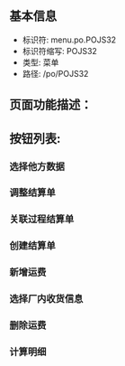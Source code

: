 
## 基本信息

- 标识符: menu.po.POJS32
- 标识符缩写: POJS32
- 类型: 菜单
- 路径: /po/POJS32

## 页面功能描述：





## 按钮列表:


### 选择他方数据



### 调整结算单



### 关联过程结算单



### 创建结算单



### 新增运费



### 选择厂内收货信息



### 删除运费



### 计算明细


